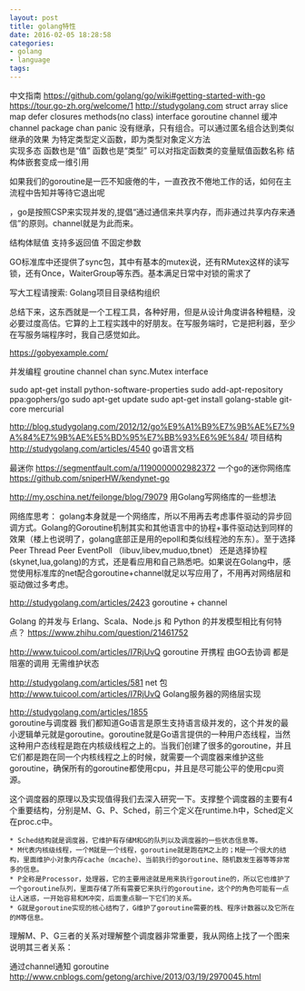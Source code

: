 ```yaml
---
layout: post
title: golang特性
date: 2016-02-05 18:28:58
categories:
- golang
- language
tags:
---
```


中文指南
https://github.com/golang/go/wiki#getting-started-with-go
https://tour.go-zh.org/welcome/1
http://studygolang.com
struct array slice map
defer closures
methods(no class) interface
goroutine channel 缓冲channel
package chan panic
没有继承，只有组合。可以通过匿名组合达到类似继承的效果
为特定类型定义函数，即为类型对象定义方法  
实现多态 函数也是“值”  函数也是“类型”    可以对指定函数类的变量赋值函数名称
结构体嵌套变成一维引用

如果我们的goroutine是一匹不知疲倦的牛，一直孜孜不倦地工作的话，如何在主流程中告知并等待它退出呢

，go是按照CSP来实现并发的,提倡“通过通信来共享内存，而非通过共享内存来通信”的原则。channel就是为此而来。

结构体赋值
支持多返回值
不固定参数

GO标准库中还提供了sync包，其中有基本的mutex说，还有RMutex这样的读写锁，还有Once，WaiterGroup等东西。基本满足日常中对锁的需求了

写大工程请搜索: Golang项目目录结构组织

总结下来，这东西就是一个工程工具，各种好用，但是从设计角度讲各种粗糙，没必要过度高估。它算的上工程实践中的好朋友。在写服务端时，它是把利器，至少在写服务端程序时，我自己感觉如此。

https://gobyexample.com/

并发编程
groutine    channel   chan  sync.Mutex interface

sudo apt-get install python-software-properties
sudo add-apt-repository ppa:gophers/go
sudo apt-get update
sudo apt-get install golang-stable git-core mercurial

http://blog.studygolang.com/2012/12/go%E9%A1%B9%E7%9B%AE%E7%9A%84%E7%9B%AE%E5%BD%95%E7%BB%93%E6%9E%84/ 项目结构
http://studygolang.com/articles/4540  go语言文档

最迷你
https://segmentfault.com/a/1190000002982372 
一个go的迷你网络库
https://github.com/sniperHW/kendynet-go

http://my.oschina.net/feilonge/blog/79079 
用Golang写网络库的一些想法

网络库思考：
golang本身就是一个网络库，所以不用再去考虑事件驱动的异步回调方式。Golang的Goroutine机制其实和其他语言中的协程+事件驱动达到同样的效果（楼上也说明了，golang底部正是用的epoll和类似线程池的东东）。至于选择 Peer Thread Peer EventPoll （libuv,libev,muduo,tbnet） 还是选择协程(skynet,lua,golang)的方式，还是看应用和自己熟悉吧。如果说在Golang中，感觉使用标准库的net配合goroutine+channel就足以写应用了，不用再对网络层和驱动做过多考虑。

http://studygolang.com/articles/2423  goroutine + channel

Golang 的并发与 Erlang、Scala、Node.js 和 Python 的并发模型相比有何特点？
https://www.zhihu.com/question/21461752 


http://www.tuicool.com/articles/I7RjUvQ goroutine 开携程 由GO去协调  都是阻塞的调用 无需维护状态


http://studygolang.com/articles/581  net 包
http://www.tuicool.com/articles/I7RjUvQ 
Golang服务器的网络层实现

http://studygolang.com/articles/1855  
goroutine与调度器
我们都知道Go语言是原生支持语言级并发的，这个并发的最小逻辑单元就是goroutine。goroutine就是Go语言提供的一种用户态线程，当然这种用户态线程是跑在内核级线程之上的。当我们创建了很多的goroutine，并且它们都是跑在同一个内核线程之上的时候，就需要一个调度器来维护这些goroutine，确保所有的goroutine都使用cpu，并且是尽可能公平的使用cpu资源。

这个调度器的原理以及实现值得我们去深入研究一下。支撑整个调度器的主要有4个重要结构，分别是M、G、P、Sched，前三个定义在runtime.h中，Sched定义在proc.c中。

	* Sched结构就是调度器，它维护有存储M和G的队列以及调度器的一些状态信息等。
	* M代表内核级线程，一个M就是一个线程，goroutine就是跑在M之上的；M是一个很大的结构，里面维护小对象内存cache（mcache）、当前执行的goroutine、随机数发生器等等非常多的信息。
	* P全称是Processor，处理器，它的主要用途就是用来执行goroutine的，所以它也维护了一个goroutine队列，里面存储了所有需要它来执行的goroutine，这个P的角色可能有一点让人迷惑，一开始容易和M冲突，后面重点聊一下它们的关系。
	* G就是goroutine实现的核心结构了，G维护了goroutine需要的栈、程序计数器以及它所在的M等信息。


理解M、P、G三者的关系对理解整个调度器非常重要，我从网络上找了一个图来说明其三者关系：


通过channel通知 goroutine http://www.cnblogs.com/getong/archive/2013/03/19/2970045.html
